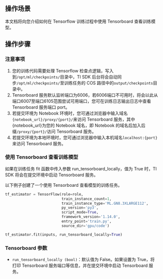 ## 操作场景
本文档将向您介绍如何在 Tensorflow 训练过程中使用 Tensorboard 查看训练模型。

## 操作步骤
### 注意事项
1. 您的训练代码需要处理 Tensorflow 检查点逻辑，写入到`/opt/ml/checkpoints/`目录中，TI SDK 后台将会自动同步`/opt/ml/checkpoints/`至训练任务的 COS 路径中的`output/checkpoints`目录中。
2. Tensorboard 服务默认监听端口为6006，若6006端口不可用时，将会以此从端口6007至端口6105范围尝试可用端口，您可在训练日志输出日志中查看 Tensorboard 服务端口 port。
3. 若提交环境为 Notebook 环境时，您可通过浏览器中输入域名`{notebook_url}/proxy/{port}/`来访问 Tensorboard 服务，其中{notebook_url}为您的 Notebook 域名，即 Notebook 的域名后加入后缀`/proxy/{port}/`访问 Tensorboard 服务。
4. 若提交环境为本地环境时，您可通过浏览器中输入本机域名`localhost:{port}`来访问 Tensorboard 服务。

### 使用 Tensorboard 查看训练模型
如果在训练任务 fit 函数中传入参数 run_tensorboard_locally，值为 True 时，TI SDK 将会在提交环境中启动 Tensorboard 服务。

以下例子创建了一个使用 Tensorboard 查看模型的训练任务。

```python
tf_estimator = TensorFlow(role=role,
                          train_instance_count=1,
                          train_instance_type='ML.GN8.3XLARGE112',
                          py_version='py3',
                          script_mode=True,
                          framework_version='1.14.0',
                          entry_point='train.py',
                          source_dir='gpu/code')

tf_estimator.fit(inputs, run_tensorboard_locally=True)
```

### Tensorboard 参数
- `run_tensorboard_locally (bool)`：默认值为 False。如果设置为 True，将打印 Tensorboard 服务端口等信息，并在提交环境中启动 Tensorboard 服务。
